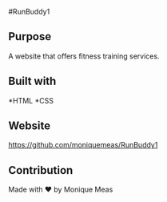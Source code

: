 #RunBuddy1

## Purpose

A website that offers fitness training services.


## Built with
*HTML
*CSS

## Website 

https://github.com/moniquemeas/RunBuddy1

## Contribution

Made with ❤️ by Monique Meas